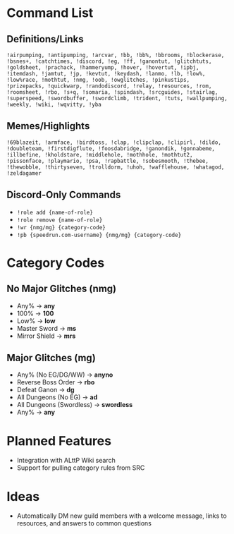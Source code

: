 # Command List

## Definitions/Links

```!airpumping, !antipumping, !arcvar, !bb, !bb%, !bbrooms, !blockerase, !bsnes+, !catchtimes, !discord, !eg, !ff, !ganontut, !glitchtuts, !goldsheet, !prachack, !hammeryump, !hover, !hovertut, !ipbj, !itemdash, !jamtut, !jp, !kevtut, !keydash, !lanmo, !lb, !low%, !low%race, !mothtut, !nmg, !oob, !owglitches, !pinkustips, !prizepacks, !quickwarp, !randodiscord, !relay, !resources, !rom, !roomsheet, !rbo, !s+q, !somaria, !spindash, !srcguides, !stairlag, !superspeed, !swordbuffer, !swordclimb, !trident, !tuts, !wallpumping, !weekly, !wiki, !wqvitty, !yba```

## Memes/Highlights

```!69blazeit, !armface, !birdtoss, !clap, !clipclap, !clipirl, !dildo, !doubleteam, !firstdigflute, !foosdabridge, !ganondik, !gonnabeme, !illbefine, !kholdstare, !middlehole, !mothhole, !mothtut2, !pissonface, !playmario, !psa, !rapbattle, !sobesmooth, !thebee, !thewobble, !thirtyseven, !trolldorm, !uhoh, !wafflehouse, !whatagod, !zeldagamer```

## Discord-Only Commands

- `!role add {name-of-role}`
- `!role remove {name-of-role}`
- `!wr {nmg/mg} {category-code}`
- `!pb {speedrun.com-username} {nmg/mg} {category-code}`

# Category Codes

## No Major Glitches (nmg)

- Any% -> **any**
- 100% -> **100**
- Low% -> **low**
- Master Sword -> **ms**
- Mirror Shield -> **mrs**

## Major Glitches (mg)

- Any% (No EG/DG/WW) -> **anyno**
- Reverse Boss Order -> **rbo**
- Defeat Ganon -> **dg**
- All Dungeons (No EG) -> **ad**
- All Dungeons (Swordless) -> **swordless**
- Any% -> **any**

# Planned Features

- Integration with ALttP Wiki search
- Support for pulling category rules from SRC

# Ideas

- Automatically DM new guild members with a welcome message, links to resources, and answers to common questions